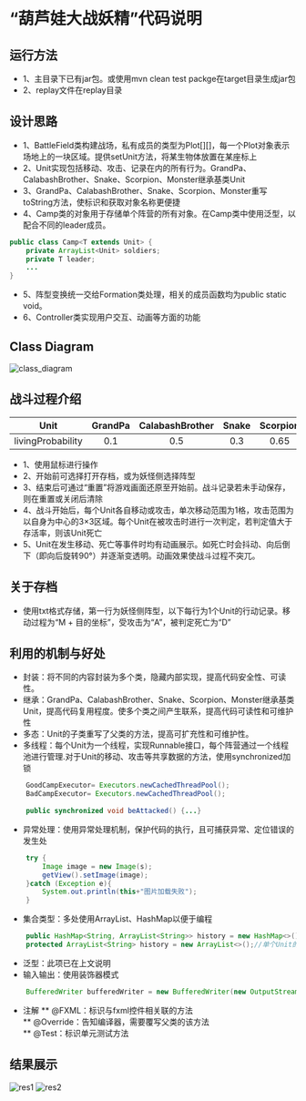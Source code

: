 # “葫芦娃大战妖精”代码说明

## 运行方法
* 1、主目录下已有jar包。或使用mvn clean test packge在target目录生成jar包
* 2、replay文件在replay目录

## 设计思路
* 1、BattleField类构建战场，私有成员的类型为Plot[][]，每一个Plot对象表示场地上的一块区域。提供setUnit方法，将某生物体放置在某座标上<br>
* 2、Unit实现包括移动、攻击、记录在内的所有行为。GrandPa、CalabashBrother、Snake、Scorpion、Monster继承基类Unit<br>
* 3、GrandPa、CalabashBrother、Snake、Scorpion、Monster重写toString方法，使标识和获取对象名称更便捷<br>
* 4、Camp类的对象用于存储单个阵营的所有对象。在Camp类中使用泛型，以配合不同的leader成员。
```Java
public class Camp<T extends Unit> {
	private ArrayList<Unit> soldiers;
	private T leader;
	...
}
```
* 5、阵型变换统一交给Formation类处理，相关的成员函数均为public static void。<br>
* 6、Controller类实现用户交互、动画等方面的功能

## Class Diagram
![class_diagram](https://github.com/XYm1998/Java2019_FinalLab/tree/master/readme_picture/Class_Diagram.png)

## 战斗过程介绍

|Unit|GrandPa|CalabashBrother|Snake|Scorpion|Monster|
|:-----:|:-----:|:-----:|:-----:|:-----:|:-----:|
|livingProbability|0.1|0.5|0.3|0.65|0.65|
* 1、使用鼠标进行操作<br>
* 2、开始前可选择打开存档，或为妖怪侧选择阵型<br>
* 3、结束后可通过“重置”将游戏画面还原至开始前。战斗记录若未手动保存，则在重置或关闭后清除<br>
* 4、战斗开始后，每个Unit各自移动或攻击，单次移动范围为1格，攻击范围为以自身为中心的3×3区域。每个Unit在被攻击时进行一次判定，若判定值大于存活率，则该Unit死亡<br>
* 5、Unit在发生移动、死亡等事件时均有动画展示。如死亡时会抖动、向后倒下（即向后旋转90°）并逐渐变透明。动画效果使战斗过程不突兀。

## 关于存档
* 使用txt格式存储，第一行为妖怪侧阵型，以下每行为1个Unit的行动记录。移动过程为“M + 目的坐标”，受攻击为“A”，被判定死亡为“D”

## 利用的机制与好处
* 封装：将不同的内容封装为多个类，隐藏内部实现，提高代码安全性、可读性。<br>
* 继承：GrandPa、CalabashBrother、Snake、Scorpion、Monster继承基类Unit，提高代码复用程度。使多个类之间产生联系，提高代码可读性和可维护性<br>
* 多态：Unit的子类重写了父类的方法，提高可扩充性和可维护性。<br>
* 多线程：每个Unit为一个线程，实现Runnable接口，每个阵营通过一个线程池进行管理.对于Unit的移动、攻击等共享数据的方法，使用synchronized加锁
```Java
	GoodCampExecutor= Executors.newCachedThreadPool();
    BadCampExecutor= Executors.newCachedThreadPool();
	
	public synchronized void beAttacked() {...}
```
* 异常处理：使用异常处理机制，保护代码的执行，且可捕获异常、定位错误的发生处
```Java
	try {
        Image image = new Image(s);
        getView().setImage(image);
    }catch (Exception e){
        System.out.println(this+"图片加载失败");
    }
```
* 集合类型：多处使用ArrayList、HashMap以便于编程
```Java
	public HashMap<String, ArrayList<String>> history = new HashMap<>();//全部Unit的历史记录
	protected ArrayList<String> history = new ArrayList<>();//单个Unit的历史记录
```
* 泛型：此项已在上文说明<br>
* 输入输出：使用装饰器模式
```Java
	BufferedWriter bufferedWriter = new BufferedWriter(new OutputStreamWriter(new FileOutputStream(file), "gbk"));//由于存档带有中文，故使用gbk编码
```
* 注解
** @FXML：标识与fxml控件相关联的方法<br>
** @Override：告知编译器，需要覆写父类的该方法<br>
** @Test：标识单元测试方法

## 结果展示
![res1](https://github.com/XYm1998/Java2019_FinalLab/tree/master/readme_picture/init.png)
![res2](https://github.com/XYm1998/Java2019_FinalLab/tree/master/readme_picture/res_win.png)